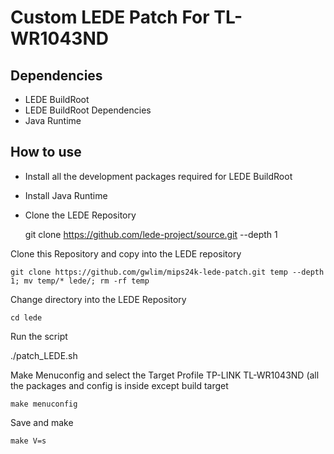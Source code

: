 Custom LEDE Patch For TL-WR1043ND
======================================================

Dependencies
------------

* LEDE BuildRoot
* LEDE BuildRoot Dependencies
* Java Runtime

How to use
----------

* Install all the development packages required for LEDE BuildRoot
* Install Java Runtime
* Clone the LEDE Repository

    git clone https://github.com/lede-project/source.git --depth 1

Clone this Repository and copy into the LEDE repository

    git clone https://github.com/gwlim/mips24k-lede-patch.git temp --depth 1; mv temp/* lede/; rm -rf temp

Change directory into the LEDE Repository

    cd lede

Run the script

./patch_LEDE.sh

Make Menuconfig and select the Target Profile TP-LINK TL-WR1043ND (all the packages and config is inside except build target

    make menuconfig

Save and make

    make V=s
